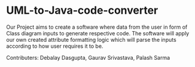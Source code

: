 # UML-to-Java-code-converter
Our Project aims to create a software where data from the user in form of Class diagram inputs to generate respective code. The software will apply our own created attribute formatting logic  which will parse the inputs according to how user requires it to be.

Contributers: Debalay Dasgupta, Gaurav Srivastava, Palash Sarma

